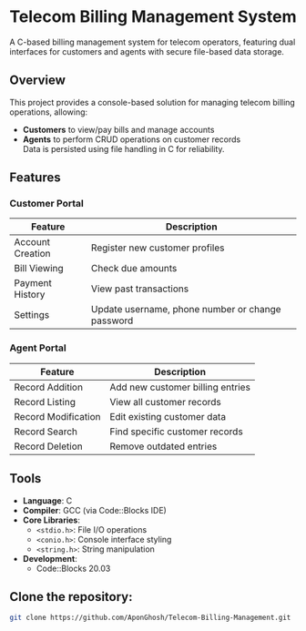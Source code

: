 # Telecom Billing Management System

A C-based billing management system for telecom operators, featuring dual interfaces for customers and agents with secure file-based data storage.


## Overview
This project provides a console-based solution for managing telecom billing operations, allowing:
- **Customers** to view/pay bills and manage accounts
- **Agents** to perform CRUD operations on customer records  
Data is persisted using file handling in C for reliability.

## Features

### Customer Portal
| Feature            | Description                                  |
|--------------------|----------------------------------------------|
| Account Creation   | Register new customer profiles               |
| Bill Viewing       | Check due amounts                           |
| Payment History    | View past transactions                      |
| Settings           | Update username, phone number or change password |

### Agent Portal
| Feature            | Description                                  |
|--------------------|----------------------------------------------|
| Record Addition    | Add new customer billing entries            |
| Record Listing     | View all customer records                   |
| Record Modification| Edit existing customer data                 |
| Record Search      | Find specific customer records              |
| Record Deletion    | Remove outdated entries                     |

## Tools
- **Language**: C 
- **Compiler**: GCC (via Code::Blocks IDE)
- **Core Libraries**:
  - `<stdio.h>`: File I/O operations
  - `<conio.h>`: Console interface styling
  - `<string.h>`: String manipulation
- **Development**:
  - Code::Blocks 20.03

## Clone the repository:
   ```bash
   git clone https://github.com/AponGhosh/Telecom-Billing-Management.git
